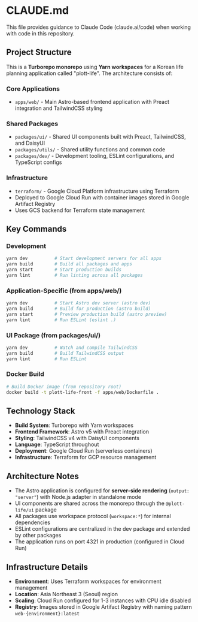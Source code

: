 # CLAUDE.md

This file provides guidance to Claude Code (claude.ai/code) when working with code in this repository.

## Project Structure

This is a **Turborepo monorepo** using **Yarn workspaces** for a Korean life planning application called "plott-life". The architecture consists of:

### Core Applications
- `apps/web/` - Main Astro-based frontend application with Preact integration and TailwindCSS styling

### Shared Packages
- `packages/ui/` - Shared UI components built with Preact, TailwindCSS, and DaisyUI
- `packages/utils/` - Shared utility functions and common code
- `packages/dev/` - Development tooling, ESLint configurations, and TypeScript configs

### Infrastructure
- `terraform/` - Google Cloud Platform infrastructure using Terraform
- Deployed to Google Cloud Run with container images stored in Google Artifact Registry
- Uses GCS backend for Terraform state management

## Key Commands

### Development
```bash
yarn dev          # Start development servers for all apps
yarn build        # Build all packages and apps  
yarn start        # Start production builds
yarn lint         # Run linting across all packages
```

### Application-Specific (from apps/web/)
```bash
yarn dev          # Start Astro dev server (astro dev)
yarn build        # Build for production (astro build)
yarn start        # Preview production build (astro preview)
yarn lint         # Run ESLint (eslint .)
```

### UI Package (from packages/ui/)
```bash
yarn dev          # Watch and compile TailwindCSS
yarn build        # Build TailwindCSS output
yarn lint         # Run ESLint
```

### Docker Build
```bash
# Build Docker image (from repository root)
docker build -t plott-life-front -f apps/web/Dockerfile .
```

## Technology Stack

- **Build System**: Turborepo with Yarn workspaces
- **Frontend Framework**: Astro v5 with Preact integration
- **Styling**: TailwindCSS v4 with DaisyUI components
- **Language**: TypeScript throughout
- **Deployment**: Google Cloud Run (serverless containers)
- **Infrastructure**: Terraform for GCP resource management

## Architecture Notes

- The Astro application is configured for **server-side rendering** (`output: "server"`) with Node.js adapter in standalone mode
- UI components are shared across the monorepo through the `@plott-life/ui` package
- All packages use workspace protocol (`workspace:*`) for internal dependencies
- ESLint configurations are centralized in the dev package and extended by other packages
- The application runs on port 4321 in production (configured in Cloud Run)

## Infrastructure Details

- **Environment**: Uses Terraform workspaces for environment management
- **Location**: Asia Northeast 3 (Seoul) region
- **Scaling**: Cloud Run configured for 1-3 instances with CPU idle disabled
- **Registry**: Images stored in Google Artifact Registry with naming pattern `web-{environment}:latest`